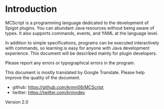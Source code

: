 # Introduction

MCScript is a programming language dedicated to the development of Spigot plugins. You can abundant Java resources without being aware of types. It also supports commands, events, and YAML at the language level.

In addition to simple specifications, programs can be executed interactively with commands, so learning is easy for anyone with Java development experience. This document will be described mainly for plugin developers.

Please report any errors or typographical errors in the program.

This document is mostly translated by Google Translate.
Please help improve the quality of the document.

* github: https://github.com/krmn08/MCScript
* twitter: https://twitter.com/krmndev

Version 2.0